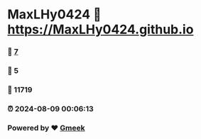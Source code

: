# MaxLHy0424 :link: https://MaxLHy0424.github.io 
### :page_facing_up: [7](https://MaxLHy0424.github.io/tag.html) 
### :speech_balloon: 5 
### :hibiscus: 11719 
### :alarm_clock: 2024-08-09 00:06:13 
### Powered by :heart: [Gmeek](https://github.com/Meekdai/Gmeek)
